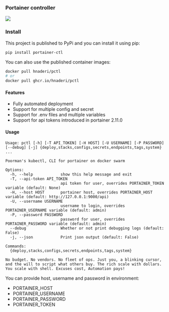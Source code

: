 ### Portainer controller
[![](https://img.shields.io/pypi/v/portainer-ctl)](https://pypi.org/project/portainer-ctl/)

### Install
This project is published to PyPi and you can install it using pip:
```
pip install portainer-ctl
```

You can also use the published container images:

```sh
docker pull hnaderi/pctl
# or
docker pull ghcr.io/hnaderi/pctl
```

#### Features
- Fully automated deployment
- Support for multiple config and secret
- Support for .env files and multiple variables
- Support for api tokens introduced in portainer 2.11.0

#### Usage

``` plaintext
Usage: pctl [-h] [-T API_TOKEN] [-H HOST] [-U USERNAME] [-P PASSWORD] [--debug] [-j] {deploy,stacks,configs,secrets,endpoints,tags,system} ...

Poorman's kubectl, CLI for portainer on docker swarm

Options:
  -h, --help            show this help message and exit
  -T, --api-token API_TOKEN
                        api token for user, overrides PORTAINER_TOKEN variable (default: None)
  -H, --host HOST       portainer host, overrides PORTAINER_HOST variable (default: http://127.0.0.1:9000/api)
  -U, --username USERNAME
                        username to login, overrides PORTAINER_USERNAME variable (default: admin)
  -P, --password PASSWORD
                        password for user, overrides PORTAINER_PASSWORD variable (default: admin)
  --debug               Whether or not print debugging logs (default: False)
  -j, --json            Print json output (default: False)

Commands:
  {deploy,stacks,configs,secrets,endpoints,tags,system}

No budget. No vendors. No fleet of ops. Just you, a blinking cursor, and the will to script what others buy. The rich scale with dollars. You scale with shell. Excuses cost, Automation pays!
```

You can provide host, username and password in environment:
- PORTAINER_HOST
- PORTAINER_USERNAME
- PORTAINER_PASSWORD
- PORTAINER_TOKEN
